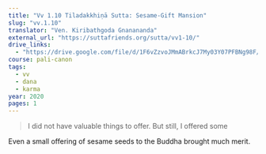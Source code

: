 ```yaml
---
title: "Vv 1.10 Tiladakkhiṇā Sutta: Sesame-Gift Mansion"
slug: "vv.1.10"
translator: "Ven. Kiribathgoda Gnanananda"
external_url: "https://suttafriends.org/sutta/vv1-10/"
drive_links:
  - "https://drive.google.com/file/d/1F6vZzvoJMmABrkcJ7My03Y07PFBNg98F/view?usp=drivesdk"
course: pali-canon
tags:
  - vv
  - dana
  - karma
year: 2020
pages: 1
---
```


> I did not have valuable things to offer. But still, I offered some

Even a small offering of sesame seeds to the Buddha brought much merit.

